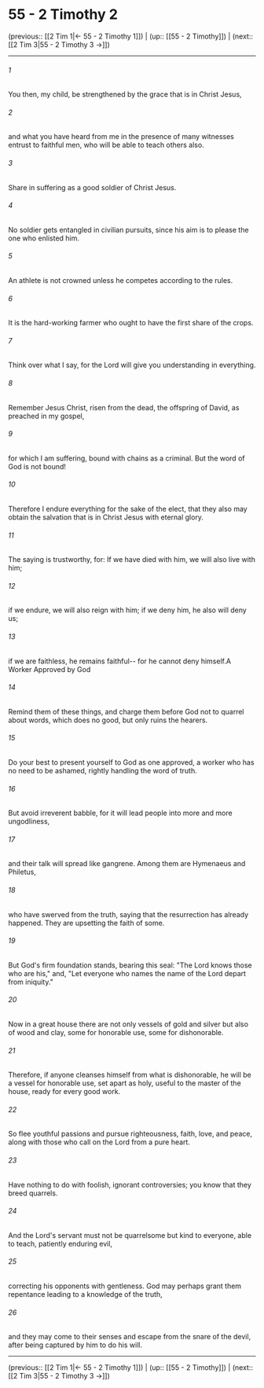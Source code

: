 # 55 - 2 Timothy 2

(previous:: [[2 Tim 1|← 55 - 2 Timothy 1]]) | (up:: [[55 - 2 Timothy]]) | (next:: [[2 Tim 3|55 - 2 Timothy 3 →]])

***


###### 1 
You then, my child, be strengthened by the grace that is in Christ Jesus, 

###### 2 
and what you have heard from me in the presence of many witnesses entrust to faithful men, who will be able to teach others also. 

###### 3 
Share in suffering as a good soldier of Christ Jesus. 

###### 4 
No soldier gets entangled in civilian pursuits, since his aim is to please the one who enlisted him. 

###### 5 
An athlete is not crowned unless he competes according to the rules. 

###### 6 
It is the hard-working farmer who ought to have the first share of the crops. 

###### 7 
Think over what I say, for the Lord will give you understanding in everything. 

###### 8 
Remember Jesus Christ, risen from the dead, the offspring of David, as preached in my gospel, 

###### 9 
for which I am suffering, bound with chains as a criminal. But the word of God is not bound! 

###### 10 
Therefore I endure everything for the sake of the elect, that they also may obtain the salvation that is in Christ Jesus with eternal glory. 

###### 11 
The saying is trustworthy, for: If we have died with him, we will also live with him; 

###### 12 
if we endure, we will also reign with him; if we deny him, he also will deny us; 

###### 13 
if we are faithless, he remains faithful-- for he cannot deny himself.A Worker Approved by God 

###### 14 
Remind them of these things, and charge them before God not to quarrel about words, which does no good, but only ruins the hearers. 

###### 15 
Do your best to present yourself to God as one approved, a worker who has no need to be ashamed, rightly handling the word of truth. 

###### 16 
But avoid irreverent babble, for it will lead people into more and more ungodliness, 

###### 17 
and their talk will spread like gangrene. Among them are Hymenaeus and Philetus, 

###### 18 
who have swerved from the truth, saying that the resurrection has already happened. They are upsetting the faith of some. 

###### 19 
But God's firm foundation stands, bearing this seal: "The Lord knows those who are his," and, "Let everyone who names the name of the Lord depart from iniquity." 

###### 20 
Now in a great house there are not only vessels of gold and silver but also of wood and clay, some for honorable use, some for dishonorable. 

###### 21 
Therefore, if anyone cleanses himself from what is dishonorable, he will be a vessel for honorable use, set apart as holy, useful to the master of the house, ready for every good work. 

###### 22 
So flee youthful passions and pursue righteousness, faith, love, and peace, along with those who call on the Lord from a pure heart. 

###### 23 
Have nothing to do with foolish, ignorant controversies; you know that they breed quarrels. 

###### 24 
And the Lord's servant must not be quarrelsome but kind to everyone, able to teach, patiently enduring evil, 

###### 25 
correcting his opponents with gentleness. God may perhaps grant them repentance leading to a knowledge of the truth, 

###### 26 
and they may come to their senses and escape from the snare of the devil, after being captured by him to do his will.

***

(previous:: [[2 Tim 1|← 55 - 2 Timothy 1]]) | (up:: [[55 - 2 Timothy]]) | (next:: [[2 Tim 3|55 - 2 Timothy 3 →]])
